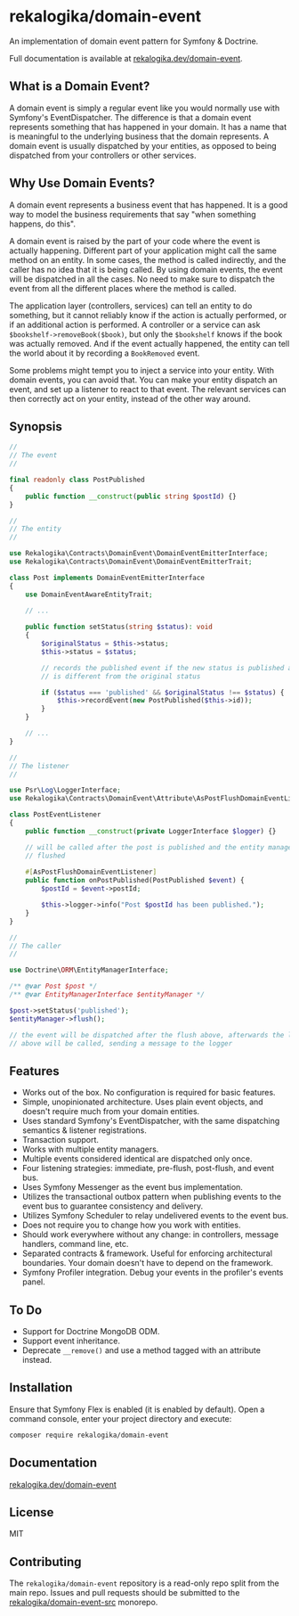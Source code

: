 # rekalogika/domain-event

An implementation of domain event pattern for Symfony & Doctrine.

Full documentation is available at
[rekalogika.dev/domain-event](https://rekalogika.dev/domain-event).

## What is a Domain Event?

A domain event is simply a regular event like you would normally use with
Symfony's EventDispatcher. The difference is that a domain event represents
something that has happened in your domain. It has a name that is meaningful to
the underlying business that the domain represents. A domain event is usually
dispatched by your entities, as opposed to being dispatched from your
controllers or other services.

## Why Use Domain Events?

A domain event represents a business event that has happened. It is a good way
to model the business requirements that say "when something happens, do this".

A domain event is raised by the part of your code where the event is actually
happening. Different part of your application might call the same method on an
entity. In some cases, the method is called indirectly, and the caller has no
idea that it is being called. By using domain events, the event will be
dispatched in all the cases. No need to make sure to dispatch the event from all
the different places where the method is called.

The application layer (controllers, services) can tell an entity to do
something, but it cannot reliably know if the action is actually performed, or
if an additional action is performed. A controller or a service can ask
`$bookshelf->removeBook($book)`, but only the `$bookshelf` knows if the book was
actually removed. And if the event actually happened, the entity can tell the
world about it by recording a `BookRemoved` event.

Some problems might tempt you to inject a service into your entity. With domain
events, you can avoid that. You can make your entity dispatch an event, and set
up a listener to react to that event. The relevant services can then correctly
act on your entity, instead of the other way around.

## Synopsis

```php
//
// The event
//

final readonly class PostPublished
{
    public function __construct(public string $postId) {}
}

//
// The entity
//

use Rekalogika\Contracts\DomainEvent\DomainEventEmitterInterface;
use Rekalogika\Contracts\DomainEvent\DomainEventEmitterTrait;

class Post implements DomainEventEmitterInterface
{
    use DomainEventAwareEntityTrait;
    
    // ...

    public function setStatus(string $status): void
    {
        $originalStatus = $this->status;
        $this->status = $status;

        // records the published event if the new status is published and it
        // is different from the original status

        if ($status === 'published' && $originalStatus !== $status) {
            $this->recordEvent(new PostPublished($this->id));
        }
    }

    // ...
}

//
// The listener
//

use Psr\Log\LoggerInterface;
use Rekalogika\Contracts\DomainEvent\Attribute\AsPostFlushDomainEventListener;

class PostEventListener
{
    public function __construct(private LoggerInterface $logger) {}

    // will be called after the post is published and the entity manager is
    // flushed
    
    #[AsPostFlushDomainEventListener]
    public function onPostPublished(PostPublished $event) {
        $postId = $event->postId;

        $this->logger->info("Post $postId has been published.");
    }
}

//
// The caller
//

use Doctrine\ORM\EntityManagerInterface;

/** @var Post $post */
/** @var EntityManagerInterface $entityManager */

$post->setStatus('published');
$entityManager->flush();

// the event will be dispatched after the flush above, afterwards the listener
// above will be called, sending a message to the logger
```

## Features

* Works out of the box. No configuration is required for basic features.
* Simple, unopinionated architecture. Uses plain event objects, and doesn't
  require much from your domain entities.
* Uses standard Symfony's EventDispatcher, with the same dispatching semantics
  & listener registrations.
* Transaction support.
* Works with multiple entity managers.
* Multiple events considered identical are dispatched only once.
* Four listening strategies: immediate, pre-flush, post-flush, and event bus.
* Uses Symfony Messenger as the event bus implementation.
* Utilizes the transactional outbox pattern when publishing events to the event
  bus to guarantee consistency and delivery.
* Utilizes Symfony Scheduler to relay undelivered events to the event bus.
* Does not require you to change how you work with entities.
* Should work everywhere without any change: in controllers, message handlers,
  command line, etc.
* Separated contracts & framework. Useful for enforcing architectural
  boundaries. Your domain doesn't have to depend on the framework.
* Symfony Profiler integration. Debug your events in the profiler's events
  panel.

## To Do

* Support for Doctrine MongoDB ODM.
* Support event inheritance.
* Deprecate `__remove()` and use a method tagged with an attribute instead.

## Installation

Ensure that Symfony Flex is enabled (it is enabled by default). Open a command
console, enter your project directory and execute:

```bash
composer require rekalogika/domain-event
```

## Documentation

[rekalogika.dev/domain-event](https://rekalogika.dev/domain-event)

## License

MIT

## Contributing

The `rekalogika/domain-event` repository is a read-only repo split from the main
repo. Issues and pull requests should be submitted to the
[rekalogika/domain-event-src](https://github.com/rekalogika/domain-event-src)
monorepo.
